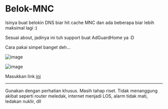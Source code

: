 # Belok-MNC
Isinya buat belokin DNS biar hit cache MNC dan ada beberapa biar lebih maksimal lagi :)

Sesuai about, jadinya ini tuh support buat AdGuardHome ya :D

Cara pakai simpel banget deh...

![image](https://user-images.githubusercontent.com/33513626/235434918-26e43221-8fcc-490a-a03b-ac917c6bf99b.png)

![image](https://user-images.githubusercontent.com/33513626/235435071-44570336-7e20-4e2f-b9dd-1103c1b84e60.png)

Masukkan link [ini](https://github.com/rapdodge/Belok-MNC/raw/main/rules)

<hr>

Gunakan dengan perhatian khusus. Masih tahap riset. Tidak menanggung akibat seperti router meledak, internet menjadi LOS, alarm tidak mati, ledakan nuklir, dll
